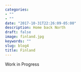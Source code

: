 ```yaml
---
categories:
- ""
- ""
date: "2017-10-31T22:26:09-05:00"
description: Home back North
draft: false
image: finland.jpg
keywords: ""
slug: blog4
title: Finland
---
```


Work in Progress